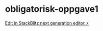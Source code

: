 # obligatorisk-oppgave1

[Edit in StackBlitz next generation editor ⚡️](https://stackblitz.com/~/github.com/sonja-ops/obligatorisk-oppgave1)